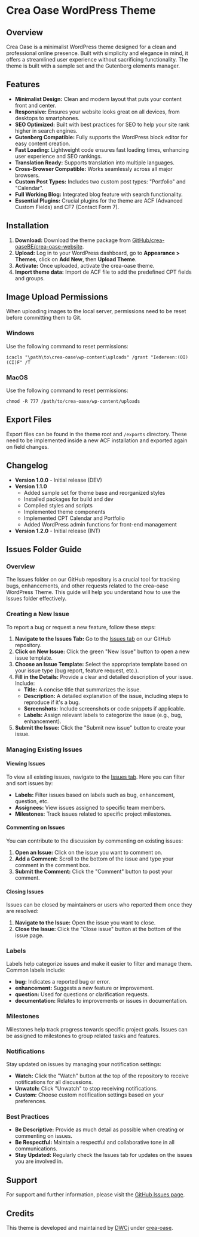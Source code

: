 # Crea Oase WordPress Theme

## Overview
Crea Oase is a minimalist WordPress theme designed for a clean and professional online presence. Built with simplicity and elegance in mind, it offers a streamlined user experience without sacrificing functionality. The theme is built with a sample set and the Gutenberg elements manager.

## Features
- **Minimalist Design:** Clean and modern layout that puts your content front and center.
- **Responsive:** Ensures your website looks great on all devices, from desktops to smartphones.
- **SEO Optimized:** Built with best practices for SEO to help your site rank higher in search engines.
- **Gutenberg Compatible:** Fully supports the WordPress block editor for easy content creation.
- **Fast Loading:** Lightweight code ensures fast loading times, enhancing user experience and SEO rankings.
- **Translation Ready:** Supports translation into multiple languages.
- **Cross-Browser Compatible:** Works seamlessly across all major browsers.
- **Custom Post Types:** Includes two custom post types: "Portfolio" and "Calendar".
- **Full Working Blog:** Integrated blog feature with search functionality.
- **Essential Plugins:** Crucial plugins for the theme are ACF (Advanced Custom Fields) and CF7 (Contact Form 7).

## Installation
1. **Download:** Download the theme package from [GitHub/crea-oaseBE/crea-oase-website](https://github.com/crea-oaseBE/crea-oase-website).
2. **Upload:** Log in to your WordPress dashboard, go to **Appearance > Themes**, click on **Add New**, then **Upload Theme**.
3. **Activate:** Once uploaded, activate the crea-oase theme.
4. **Import theme data:** Import de ACF file to add the predefined CPT fields and groups.

## Image Upload Permissions
When uploading images to the local server, permissions need to be reset before committing them to Git.

### Windows
Use the following command to reset permissions:
```shell
icacls "\path\to\crea-oase\wp-content\uploads" /grant "Iedereen:(OI)(CI)F" /T
```

### MacOS
Use the following command to reset permissions:
```shell
chmod -R 777 /path/to/crea-oase/wp-content/uploads
```

## Export Files
Export files can be found in the theme root and `/exports` directory. These need to be implemented inside a new ACF installation and exported again on field changes.

## Changelog
- **Version 1.0.0** - Initial release (DEV)
- **Version 1.1.0** 
  - Added sample set for theme base and reorganized styles
  - Installed packages for build and dev
  - Compiled styles and scripts
  - Implemented theme components
  - Implemented CPT Calendar and Portfolio
  - Added WordPress admin functions for front-end management
- **Version 1.2.0** - Initial release (INT)

## Issues Folder Guide

### Overview
The Issues folder on our GitHub repository is a crucial tool for tracking bugs, enhancements, and other requests related to the crea-oase WordPress Theme. This guide will help you understand how to use the Issues folder effectively.

### Creating a New Issue
To report a bug or request a new feature, follow these steps:

1. **Navigate to the Issues Tab:** Go to the [Issues tab](https://github.com/CollisionCourseBE/crea-oase-website/issues) on our GitHub repository.
2. **Click on New Issue:** Click the green "New Issue" button to open a new issue template.
3. **Choose an Issue Template:** Select the appropriate template based on your issue type (bug report, feature request, etc.).
4. **Fill in the Details:** Provide a clear and detailed description of your issue. Include:
   - **Title:** A concise title that summarizes the issue.
   - **Description:** A detailed explanation of the issue, including steps to reproduce if it's a bug.
   - **Screenshots:** Include screenshots or code snippets if applicable.
   - **Labels:** Assign relevant labels to categorize the issue (e.g., bug, enhancement).
5. **Submit the Issue:** Click the "Submit new issue" button to create your issue.

### Managing Existing Issues

#### Viewing Issues
To view all existing issues, navigate to the [Issues tab](https://github.com/CollisionCourseBE/crea-oase-website/issues). Here you can filter and sort issues by:
- **Labels:** Filter issues based on labels such as bug, enhancement, question, etc.
- **Assignees:** View issues assigned to specific team members.
- **Milestones:** Track issues related to specific project milestones.

#### Commenting on Issues
You can contribute to the discussion by commenting on existing issues:
1. **Open an Issue:** Click on the issue you want to comment on.
2. **Add a Comment:** Scroll to the bottom of the issue and type your comment in the comment box.
3. **Submit the Comment:** Click the "Comment" button to post your comment.

#### Closing Issues
Issues can be closed by maintainers or users who reported them once they are resolved:
1. **Navigate to the Issue:** Open the issue you want to close.
2. **Close the Issue:** Click the "Close issue" button at the bottom of the issue page.

### Labels
Labels help categorize issues and make it easier to filter and manage them. Common labels include:
- **bug:** Indicates a reported bug or error.
- **enhancement:** Suggests a new feature or improvement.
- **question:** Used for questions or clarification requests.
- **documentation:** Relates to improvements or issues in documentation.

### Milestones
Milestones help track progress towards specific project goals. Issues can be assigned to milestones to group related tasks and features.

### Notifications
Stay updated on issues by managing your notification settings:
- **Watch:** Click the "Watch" button at the top of the repository to receive notifications for all discussions.
- **Unwatch:** Click "Unwatch" to stop receiving notifications.
- **Custom:** Choose custom notification settings based on your preferences.

### Best Practices
- **Be Descriptive:** Provide as much detail as possible when creating or commenting on issues.
- **Be Respectful:** Maintain a respectful and collaborative tone in all communications.
- **Stay Updated:** Regularly check the Issues tab for updates on the issues you are involved in.

## Support
For support and further information, please visit the [GitHub Issues page](https://github.com/CollisionCourseBE/crea-oase-website/issues).

## Credits
This theme is developed and maintained by [DWCj](https://github.com/DWCj) under [crea-oase](https://github.com/crea-oaseBE/crea-oase-website).